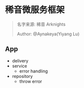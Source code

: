 #  稀音微服务框架

> 名字来源: 稀音 Arknights
> 
> Author: @Aynakeya(Yiyang Lu)

## App

- delivery
- service
  - error handling
- repository
  - throw error
